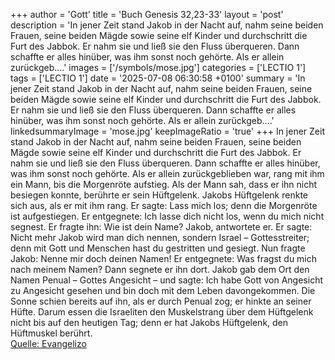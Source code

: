 +++
author = 'Gott'
title = 'Buch Genesis 32,23-33'
layout = 'post'
description = 'In jener Zeit stand Jakob in der Nacht auf, nahm seine beiden Frauen, seine beiden Mägde sowie seine elf Kinder und durchschritt die Furt des Jabbok. Er nahm sie und ließ sie den Fluss überqueren. Dann schaffte er alles hinüber, was ihm sonst noch gehörte. Als er allein zurückgeb....'
images = ['/symbols/mose.jpg']
categories = ['LECTIO 1']
tags = ['LECTIO 1']
date = '2025-07-08 06:30:58 +0100'
summary = 'In jener Zeit stand Jakob in der Nacht auf, nahm seine beiden Frauen, seine beiden Mägde sowie seine elf Kinder und durchschritt die Furt des Jabbok. Er nahm sie und ließ sie den Fluss überqueren. Dann schaffte er alles hinüber, was ihm sonst noch gehörte. Als er allein zurückgeb....'
linkedsummaryImage = 'mose.jpg'
keepImageRatio = 'true'
+++
In jener Zeit stand Jakob in der Nacht auf, nahm seine beiden Frauen, seine beiden Mägde sowie seine elf Kinder und durchschritt die Furt des Jabbok.
Er nahm sie und ließ sie den Fluss überqueren. Dann schaffte er alles hinüber, was ihm sonst noch gehörte.
Als er allein zurückgeblieben war, rang mit ihm ein Mann, bis die Morgenröte aufstieg.<!--more-->
Als der Mann sah, dass er ihn nicht besiegen konnte, berührte er sein Hüftgelenk. Jakobs Hüftgelenk renkte sich aus, als er mit ihm rang.
Er sagte: Lass mich los; denn die Morgenröte ist aufgestiegen. Er entgegnete: Ich lasse dich nicht los, wenn du mich nicht segnest.
Er fragte ihn: Wie ist dein Name? Jakob, antwortete er.
Er sagte: Nicht mehr Jakob wird man dich nennen, sondern Israel – Gottesstreiter; denn mit Gott und Menschen hast du gestritten und gesiegt.
Nun fragte Jakob: Nenne mir doch deinen Namen! Er entgegnete: Was fragst du mich nach meinem Namen? Dann segnete er ihn dort.
Jakob gab dem Ort den Namen Penual – Gottes Angesicht – und sagte: Ich habe Gott von Angesicht zu Angesicht gesehen und bin doch mit dem Leben davongekommen.
Die Sonne schien bereits auf ihn, als er durch Penual zog; er hinkte an seiner Hüfte.
Darum essen die Israeliten den Muskelstrang über dem Hüftgelenk nicht bis auf den heutigen Tag; denn er hat Jakobs Hüftgelenk, den Hüftmuskel berührt.<br> [Quelle: Evangelizo](https://evangeliumtagfuertag.org/DE/gospel)